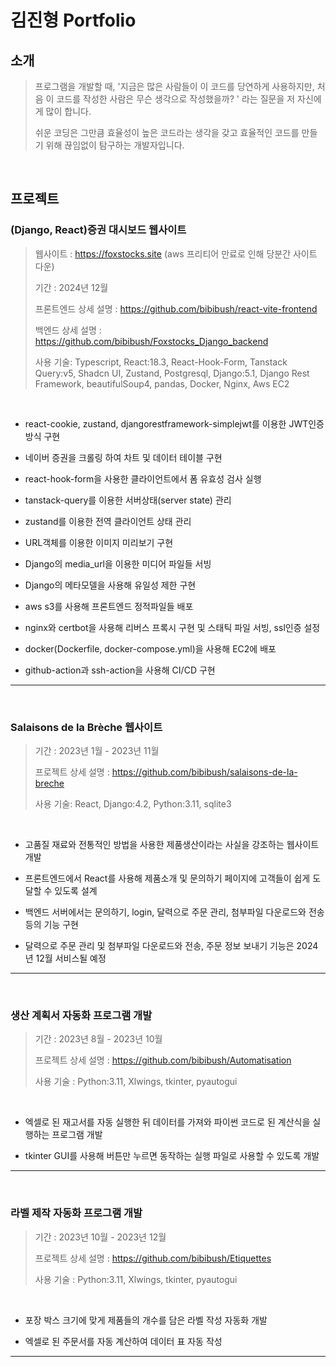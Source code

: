 # 김진형 Portfolio

## 소개
>프로그램을 개발할 때, '지금은 많은 사람들이 이 코드를 당연하게 사용하지만, 처음 이 코드를 작성한 사람은 무슨 생각으로 작성했을까? '
> 라는 질문을 저 자신에게 많이 합니다.
> 
> 쉬운 코딩은 그만큼 효율성이 높은 코드라는 생각을 갖고 효율적인 코드를 만들기 위해 끊임없이 탐구하는 개발자입니다.

<br />

## 프로젝트

### (Django, React)증권 대시보드 웹사이트

> 웹사이트 : https://foxstocks.site (aws 프리티어 만료로 인해 당분간 사이트 다운)
> 
> 
> 기간 : 2024년 12월
> 
> 프론트엔드 상세 설명 : https://github.com/bibibush/react-vite-frontend
> 
> 백엔드 상세 설명 : https://github.com/bibibush/Foxstocks_Django_backend
> 
> 사용 기술: Typescript, React:18.3, React-Hook-Form, Tanstack Query:v5, Shadcn UI, Zustand, Postgresql, Django:5.1,
> Django Rest Framework, beautifulSoup4, pandas, Docker, Nginx, Aws EC2

<br />

- react-cookie, zustand, djangorestframework-simplejwt를 이용한 JWT인증방식 구현

- 네이버 증권을 크롤링 하여 차트 및 데이터 테이블 구현

- react-hook-form을 사용한 클라이언트에서 폼 유효성 검사 실행

- tanstack-query를 이용한 서버상태(server state) 관리

- zustand를 이용한 전역 클라이언트 상태 관리

- URL객체를 이용한 이미지 미리보기 구현

- Django의 media_url을 이용한 미디어 파일들 서빙

- Django의 메타모델을 사용해 유일성 제한 구현

- aws s3를 사용해 프론트엔드 정적파일들 배포

- nginx와 certbot을 사용해 리버스 프록시 구현 및 스태틱 파일 서빙, ssl인증 설정

- docker(Dockerfile, docker-compose.yml)을 사용해 EC2에 배포

- github-action과 ssh-action을 사용해 CI/CD 구현

---
<br />

### Salaisons de la Brèche 웹사이트

> 기간 : 2023년 1월 - 2023년 11월
>
> 
> 프로젝트 상세 설명 : https://github.com/bibibush/salaisons-de-la-breche
> 
>
> 사용 기술: React, Django:4.2, Python:3.11, sqlite3

<br />

- 고품질 재료와 전통적인 방법을 사용한 제품생산이라는 사실을 강조하는 웹사이트 개발


- 프론트엔드에서 React를 사용해 제품소개 및 문의하기 페이지에 고객들이
쉽게 도달할 수 있도록 설계


- 백엔드 서버에서는 문의하기, login, 달력으로 주문 관리, 첨부파일
다운로드와 전송 등의 기능 구현


- 달력으로 주문 관리 및 첨부파일 다운로드와 전송, 주문 정보 보내기 기능은
2024년 12월 서비스될 예정

---
<br />

### 생산 계획서 자동화 프로그램 개발

> 기간 : 2023년 8월 - 2023년 10월
>
> 
> 프로젝트 상세 설명 : https://github.com/bibibush/Automatisation
>
>
> 사용 기술 : Python:3.11, Xlwings, tkinter, pyautogui

<br />

- 엑셀로 된 재고서를 자동 실행한 뒤 데이터를 가져와 파이썬 코드로 된 계산식을 실행하는
프로그램 개발


- tkinter GUI를 사용해 버튼만 누르면 동작하는 실행 파일로 사용할 수 있도록 개발

---
<br />

### 라벨 제작 자동화 프로그램 개발

> 기간 : 2023년 10월 - 2023년 12월
>
> 
> 프로젝트 상세 설명 : https://github.com/bibibush/Etiquettes
>
>
> 사용 기술 : Python:3.11, Xlwings, tkinter, pyautogui

<br />

- 포장 박스 크기에 맞게 제품들의 개수를 담은 라벨 작성 자동화 개발


- 엑셀로 된 주문서를 자동 계산하여 데이터 표 자동 작성

---
